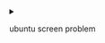 <details>
<summary>

ubuntu screen problem

</summary>

## (after a year's trial and error, i finally fixed it)
> solutions: after installed the nvidia driver just $ sudo apt install lightdm,and switch gdm3 to lightdm. <3
</details>

